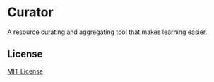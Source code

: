 # Curator

A resource curating and aggregating tool that makes learning easier.

## License

[MIT License](LICENSE)
